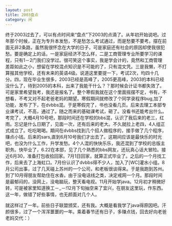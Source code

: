 ```yaml
---
layout: post
title: 2003盘点
category: 闲
---
```

终于2003过去了，可以有点时间来“盘点”下2003的点滴了。从年初开始说吧。过年那个时候，正在为专升本发愁，不是愁怎么考试通过，而是愁要不要考。摆在前面无非2条路，虽然我很怀念在大学的日子，可是家庭还有社会的原因却使我很犯愁。要是确定上的话，一是家庭经济不怎么样，二是工商管理专业所要学习的课程，只有1－2门我们没学过。很可笑这个事实，我是学会计的，竟然和工商管理差距如此之小，想留在学校混点知识是不可能的了，只有混文凭。三是我懒，不打算报其他学校，还有未来的英语4级。说道这里要提一下，考试2次，均四十几分。四，现在毕业生很多，2003已经是高峰了，2005更高峰，2003的本科已经没什么了，待到2005的本科，出来了我能干什么？？那时候会计证书都失效了。可是家里希望我考，我还是报名了。整个寒假我就在这个里面摇摆不定，书有，不想看，不考又对不起老爸老妈的期望。寒假期间就修改了个同学录程序bug,加了功能，发布了下，在dvbbs混。于是寒假完了，书也没看几页。后来去理工本部专业课考试，不高，通过了。随之而来的基础课考试，砸了。没看书还能考出什么。考完了，大概4月10号吧，那段时间还在学校的bbs混，认识了我后来的老三，红雨。忘记是什么日期了，见面一次，还有后来的老大。不久就拉上老四，4人组正式成立了。吃吃喝喝。期间在dvbbs找到几个招人做程序的，接手做了几个程序，赚点小钱。后来的sars,直到6月10号我们才出去了。这期间应该是最快乐的时光吧，也没为什么工作，升学发愁。4个人混的快快乐乐，我还混到了学校的总版主职务。快毕业了，6.22在本部，见了几个熟悉的bbs网友，还玩真心话大冒险。接近6月30，准备打包收拾回家。7月1日回家，就算正式毕业了。之后的一个月找工作，后来去了上海虹口。7月份认识了dvbbs得不少人，加入了[WC]灌水小组。8月公司出事，过了几天碰上苏州的一个公司，和老板很谈得来。于是我跑到苏州。到了10月得朋友帮助住在水香。由于没电话线之类，决定戒网一个月。那段时间是最郁闷的，没网上，没电脑玩，整天看电视。11月开始学java。12月初才稍微好转，可是被家里知道换工－_－!12月下旬抽空来了宜兴，在朋友这里玩，作东西。这一年，做错了好些事情，也无颜面对几个人。

   就这样过了一年。前些日子联盟颁奖，还有我。大概是看我学了java得原因吧。汗颜很多，过了一个浑浑噩噩的一年。乘着春节还有日子，多赚点钱，回去好向老爸老妈交代：）